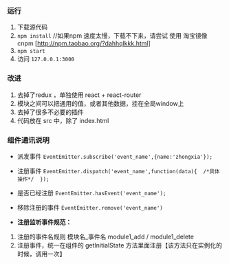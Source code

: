 ### 运行
1. 下载源代码
2. ``npm install``    //如果npm 速度太慢，下载不下来，请尝试 使用 淘宝镜像  cnpm [http://npm.taobao.org/?dahhqlkkk.html]
3. ``npm start``
4. 访问 ``127.0.0.1:3000``

### 改进
1. 去掉了redux ，单独使用 react + react-router
2. 模块之间可以把通用的值，或者其他数据，挂在全局window上
3. 去掉了很多不必要的插件
4. 代码放在 src 中，除了 index.html

### 组件通讯说明
- 派发事件 ``EventEmitter.subscribe('event_name',{name:'zhongxia'});``
- 注册事件 ``EventEmitter.dispatch('event_name',function(data){  /*具体操作*/  });``
- 是否已经注册 ``EventEmitter.hasEvent('event_name'); ``
- 移除注册的事件 ``EventEmitter.remove('event_name')``


- **注册监听事件规范：**
 1. 注册的事件名规则   模块名_事件名  module1_add  / module1_delete  
 2. 注册事件，统一在组件的  getInitialState  方法里面注册【该方法只在实例化的时候，调用一次】